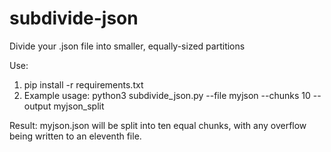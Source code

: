 # subdivide-json
Divide your .json file into smaller, equally-sized partitions

Use:
  1. pip install -r requirements.txt
  2. Example usage: python3 subdivide_json.py --file myjson --chunks 10 --output myjson_split

Result:
  myjson.json will be split into ten equal chunks, with any overflow being written to an eleventh file. 
